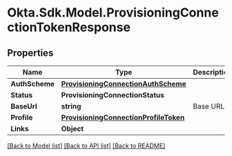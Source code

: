 # Okta.Sdk.Model.ProvisioningConnectionTokenResponse

## Properties

Name | Type | Description | Notes
------------ | ------------- | ------------- | -------------
**AuthScheme** | [**ProvisioningConnectionAuthScheme**](ProvisioningConnectionAuthScheme.md) |  | [optional] 
**Status** | **ProvisioningConnectionStatus** |  | 
**BaseUrl** | **string** | Base URL | [optional] 
**Profile** | [**ProvisioningConnectionProfileToken**](ProvisioningConnectionProfileToken.md) |  | [optional] 
**Links** | **Object** |  | [optional] 

[[Back to Model list]](../README.md#documentation-for-models) [[Back to API list]](../README.md#documentation-for-api-endpoints) [[Back to README]](../README.md)

